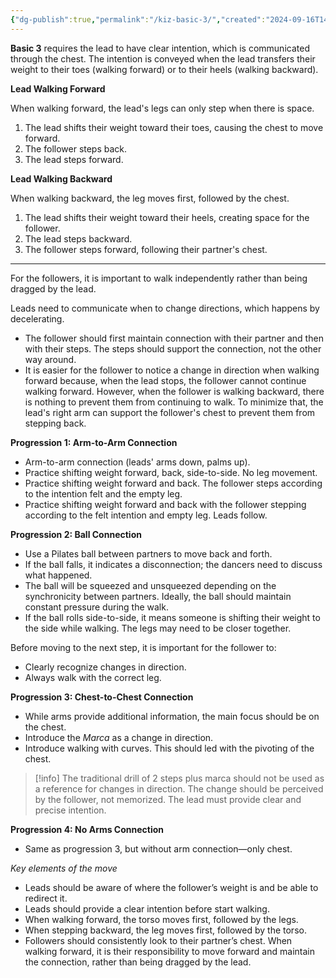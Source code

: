 ```yaml
---
{"dg-publish":true,"permalink":"/kiz-basic-3/","created":"2024-09-16T14:15:15.915-04:00","updated":"2024-09-18T13:21:07.621-04:00"}
---
```


**Basic 3** requires the lead to have clear intention, which is communicated through the chest. The intention is conveyed when the lead transfers their weight to their toes (walking forward) or to their heels (walking backward).

**Lead Walking Forward**

When walking forward, the lead's legs can only step when there is space.

1. The lead shifts their weight toward their toes, causing the chest to move forward.
2. The follower steps back.
3. The lead steps forward.

**Lead Walking Backward**

When walking backward, the leg moves first, followed by the chest.

1. The lead shifts their weight toward their heels, creating space for the follower.
2. The lead steps backward.
3. The follower steps forward, following their partner's chest.

---

For the followers, it is important to walk independently rather than being dragged by the lead.

Leads need to communicate when to change directions, which happens by decelerating.

- The follower should first maintain connection with their partner and then with their steps. The steps should support the connection, not the other way around.
- It is easier for the follower to notice a change in direction when walking forward because, when the lead stops, the follower cannot continue walking forward. However, when the follower is walking backward, there is nothing to prevent them from continuing to walk. To minimize that, the lead's right arm can support the follower's chest to prevent them from stepping back.

**Progression 1: Arm-to-Arm Connection**

- Arm-to-arm connection (leads' arms down, palms up).
- Practice shifting weight forward, back, side-to-side. No leg movement.
- Practice shifting weight forward and back. The follower steps according to the intention felt and the empty leg.
- Practice shifting weight forward and back with the follower stepping according to the felt intention and empty leg. Leads follow.

**Progression 2: Ball Connection**

- Use a Pilates ball between partners to move back and forth.
- If the ball falls, it indicates a disconnection; the dancers need to discuss what happened.
- The ball will be squeezed and unsqueezed depending on the synchronicity between partners. Ideally, the ball should maintain constant pressure during the walk.
- If the ball rolls side-to-side, it means someone is shifting their weight to the side while walking. The legs may need to be closer together.

Before moving to the next step, it is important for the follower to:

  - Clearly recognize changes in direction.
  - Always walk with the correct leg.

**Progression 3: Chest-to-Chest Connection**

- While arms provide additional information, the main focus should be on the chest.
- Introduce the *Marca* as a change in direction.
- Introduce walking with curves. This should led with the pivoting of the chest.

> [!info] The traditional drill of 2 steps plus marca should not be used as a reference for changes in direction. The change should be perceived by the follower, not memorized. The lead must provide clear and precise intention.

**Progression 4: No Arms Connection**
- Same as progression 3, but without arm connection—only chest.

*Key elements of the move*

- Leads should be aware of where the follower’s weight is and be able to redirect it.
- Leads should provide a clear intention before start walking.
- When walking forward, the torso moves first, followed by the legs.
- When stepping backward, the leg moves first, followed by the torso.
- Followers should consistently look to their partner’s chest. When walking forward, it is their responsibility to move forward and maintain the connection, rather than being dragged by the lead.

